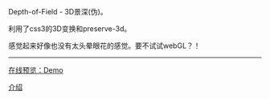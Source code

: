 Depth-of-Field - 3D景深(伪)。 

利用了css3的3D变换和preserve-3d。 

感觉起来好像也没有太头晕眼花的感觉。要不试试webGL？！ 

-----------------------------------  

[在线预览：Demo](http://nostarsnow.github.io/Depth-of-Field/) 

[介绍](http://nostarsnow.github.io/2016/03/15/Depth-of-Field/) 
